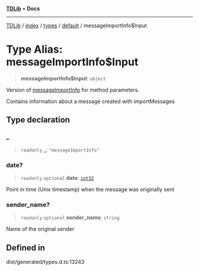 [**TDLib**](../../../../../../README.md) • **Docs**

***

[TDLib](../../../../../../modules.md) / [index](../../../../../README.md) / [types](../../../README.md) / [default](../README.md) / messageImportInfo$Input

# Type Alias: messageImportInfo$Input

> **messageImportInfo$Input**: `object`

Version of [messageImportInfo](messageImportInfo.md) for method parameters.

Contains information about a message created with importMessages

## Type declaration

### \_

> `readonly` **\_**: `"messageImportInfo"`

### date?

> `readonly` `optional` **date**: [`int32`](int32.md)

Point in time (Unix timestamp) when the message was originally sent

### sender\_name?

> `readonly` `optional` **sender\_name**: `string`

Name of the original sender

## Defined in

dist/generated/types.d.ts:13243
